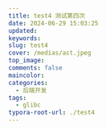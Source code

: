 ```yaml
---
title: test4 测试第四次
date: 2024-06-29 15:03:25
updated:
keywords:
slug: test4
cover: /medias/ast.jpeg
top_image:
comments: false
maincolor:
categories:
  - 后端开发
tags:
  - glibc
typora-root-url: ./test4
---
```


